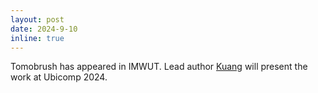 ```yaml
---
layout: post
date: 2024-9-10
inline: true
---
```


Tomobrush has appeared in IMWUT. Lead author <a href=https://www.andrew.cmu.edu/user/kuangy>Kuang</a> will present the work at Ubicomp 2024.

